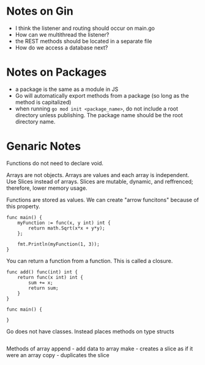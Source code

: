 # Notes on Gin
- I think the listener and routing should occur on main.go
- How can we multithread the listener?
- the REST methods should be located in a separate file
- How do we access a database next?

# Notes on Packages
- a package is the same as a module in JS
- Go will automatically export methods from a package (so long as the method is capitalized)
- when running `go mod init <package_name>`, do not include a root directory unless publishing. The package name should be the root directory name.



# Genaric Notes
Functions do not need to declare void.

Arrays are not objects. Arrays are values and each array is independent.
Use Slices instead of arrays. Slices are mutable, dynamic, and reffrenced; therefore, lower memory usage.

Functions are stored as values. We can create "arrow funcitons" because of this property.
```
func main() {
	myFunction := func(x, y int) int {
		return math.Sqrt(x*x + y*y);
	};
	
	fmt.Println(myFunction(1, 3));
}
```

You can return a function from a function. This is called a closure.
```
func add() func(int) int {
	return func(x int) int {
		sum += x;
		return sum;	
	}
}

func main() {

}

```

Go does not have classes. Instead places methods on type structs

```

```


Methods of array
append - add data to array
make - creates a slice as if it were an array
copy - duplicates the slice